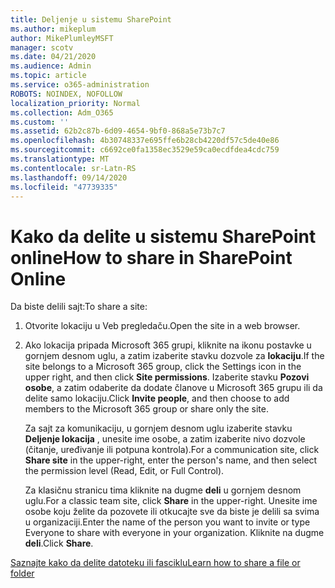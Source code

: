 ```yaml
---
title: Deljenje u sistemu SharePoint
ms.author: mikeplum
author: MikePlumleyMSFT
manager: scotv
ms.date: 04/21/2020
ms.audience: Admin
ms.topic: article
ms.service: o365-administration
ROBOTS: NOINDEX, NOFOLLOW
localization_priority: Normal
ms.collection: Adm_O365
ms.custom: ''
ms.assetid: 62b2c87b-6d09-4654-9bf0-868a5e73b7c7
ms.openlocfilehash: 4b30748337e695ffe6b28cb4220df57c5de40e86
ms.sourcegitcommit: c6692ce0fa1358ec3529e59ca0ecdfdea4cdc759
ms.translationtype: MT
ms.contentlocale: sr-Latn-RS
ms.lasthandoff: 09/14/2020
ms.locfileid: "47739335"
---
```

# <a name="how-to-share-in-sharepoint-online"></a><span data-ttu-id="49a9a-102">Kako da delite u sistemu SharePoint online</span><span class="sxs-lookup"><span data-stu-id="49a9a-102">How to share in SharePoint Online</span></span>

<span data-ttu-id="49a9a-103">Da biste delili sajt:</span><span class="sxs-lookup"><span data-stu-id="49a9a-103">To share a site:</span></span>
  
1. <span data-ttu-id="49a9a-104">Otvorite lokaciju u Veb pregledaču.</span><span class="sxs-lookup"><span data-stu-id="49a9a-104">Open the site in a web browser.</span></span>
    
2. <span data-ttu-id="49a9a-105">Ako lokacija pripada Microsoft 365 grupi, kliknite na ikonu postavke u gornjem desnom uglu, a zatim izaberite stavku dozvole za **lokaciju**.</span><span class="sxs-lookup"><span data-stu-id="49a9a-105">If the site belongs to a Microsoft 365 group, click the Settings icon in the upper right, and then click **Site permissions**.</span></span> <span data-ttu-id="49a9a-106">Izaberite stavku **Pozovi osobe**, a zatim odaberite da dodate članove u Microsoft 365 grupu ili da delite samo lokaciju.</span><span class="sxs-lookup"><span data-stu-id="49a9a-106">Click **Invite people**, and then choose to add members to the Microsoft 365 group or share only the site.</span></span> 
    
    <span data-ttu-id="49a9a-107">Za sajt za komunikaciju, u gornjem desnom uglu izaberite stavku **Deljenje lokacija** , unesite ime osobe, a zatim izaberite nivo dozvole (čitanje, uređivanje ili potpuna kontrola).</span><span class="sxs-lookup"><span data-stu-id="49a9a-107">For a communication site, click **Share site** in the upper-right, enter the person's name, and then select the permission level (Read, Edit, or Full Control).</span></span> 
    
    <span data-ttu-id="49a9a-108">Za klasičnu stranicu tima kliknite na dugme **deli** u gornjem desnom uglu.</span><span class="sxs-lookup"><span data-stu-id="49a9a-108">For a classic team site, click **Share** in the upper-right.</span></span> <span data-ttu-id="49a9a-109">Unesite ime osobe koju želite da pozovete ili otkucajte sve da biste je delili sa svima u organizaciji.</span><span class="sxs-lookup"><span data-stu-id="49a9a-109">Enter the name of the person you want to invite or type Everyone to share with everyone in your organization.</span></span> <span data-ttu-id="49a9a-110">Kliknite na dugme **deli**.</span><span class="sxs-lookup"><span data-stu-id="49a9a-110">Click **Share**.</span></span>
    
[<span data-ttu-id="49a9a-111">Saznajte kako da delite datoteku ili fasciklu</span><span class="sxs-lookup"><span data-stu-id="49a9a-111">Learn how to share a file or folder</span></span>](https://go.microsoft.com/fwlink/?linkid=511430)
  

